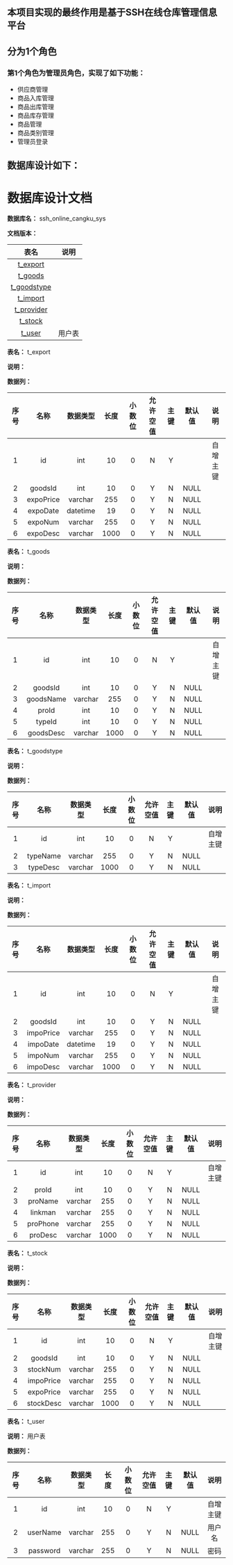 ## 本项目实现的最终作用是基于SSH在线仓库管理信息平台
## 分为1个角色
### 第1个角色为管理员角色，实现了如下功能：
 - 供应商管理
 - 商品入库管理
 - 商品出库管理
 - 商品库存管理
 - 商品管理
 - 商品类别管理
 - 管理员登录
## 数据库设计如下：
# 数据库设计文档

**数据库名：** ssh_online_cangku_sys

**文档版本：** 


| 表名                  | 说明       |
| :---: | :---: |
| [t_export](#t_export) |  |
| [t_goods](#t_goods) |  |
| [t_goodstype](#t_goodstype) |  |
| [t_import](#t_import) |  |
| [t_provider](#t_provider) |  |
| [t_stock](#t_stock) |  |
| [t_user](#t_user) | 用户表 |

**表名：** <a id="t_export">t_export</a>

**说明：** 

**数据列：**

| 序号 | 名称 | 数据类型 |  长度  | 小数位 | 允许空值 | 主键 | 默认值 | 说明 |
| :---: | :---: | :---: | :---: | :---: | :---: | :---: | :---: | :---: |
|  1   | id |   int   | 10 |   0    |    N     |  Y   |       | 自增主键  |
|  2   | goodsId |   int   | 10 |   0    |    Y     |  N   |   NULL    |   |
|  3   | expoPrice |   varchar   | 255 |   0    |    Y     |  N   |   NULL    |   |
|  4   | expoDate |   datetime   | 19 |   0    |    Y     |  N   |   NULL    |   |
|  5   | expoNum |   varchar   | 255 |   0    |    Y     |  N   |   NULL    |   |
|  6   | expoDesc |   varchar   | 1000 |   0    |    Y     |  N   |   NULL    |   |

**表名：** <a id="t_goods">t_goods</a>

**说明：** 

**数据列：**

| 序号 | 名称 | 数据类型 |  长度  | 小数位 | 允许空值 | 主键 | 默认值 | 说明 |
| :---: | :---: | :---: | :---: | :---: | :---: | :---: | :---: | :---: |
|  1   | id |   int   | 10 |   0    |    N     |  Y   |       | 自增主键  |
|  2   | goodsId |   int   | 10 |   0    |    Y     |  N   |   NULL    |   |
|  3   | goodsName |   varchar   | 255 |   0    |    Y     |  N   |   NULL    |   |
|  4   | proId |   int   | 10 |   0    |    Y     |  N   |   NULL    |   |
|  5   | typeId |   int   | 10 |   0    |    Y     |  N   |   NULL    |   |
|  6   | goodsDesc |   varchar   | 1000 |   0    |    Y     |  N   |   NULL    |   |

**表名：** <a id="t_goodstype">t_goodstype</a>

**说明：** 

**数据列：**

| 序号 | 名称 | 数据类型 |  长度  | 小数位 | 允许空值 | 主键 | 默认值 | 说明 |
| :---: | :---: | :---: | :---: | :---: | :---: | :---: | :---: | :---: |
|  1   | id |   int   | 10 |   0    |    N     |  Y   |       | 自增主键  |
|  2   | typeName |   varchar   | 255 |   0    |    Y     |  N   |   NULL    |   |
|  3   | typeDesc |   varchar   | 1000 |   0    |    Y     |  N   |   NULL    |   |

**表名：** <a id="t_import">t_import</a>

**说明：** 

**数据列：**

| 序号 | 名称 | 数据类型 |  长度  | 小数位 | 允许空值 | 主键 | 默认值 | 说明 |
| :---: | :---: | :---: | :---: | :---: | :---: | :---: | :---: | :---: |
|  1   | id |   int   | 10 |   0    |    N     |  Y   |       | 自增主键  |
|  2   | goodsId |   int   | 10 |   0    |    Y     |  N   |   NULL    |   |
|  3   | impoPrice |   varchar   | 255 |   0    |    Y     |  N   |   NULL    |   |
|  4   | impoDate |   datetime   | 19 |   0    |    Y     |  N   |   NULL    |   |
|  5   | impoNum |   varchar   | 255 |   0    |    Y     |  N   |   NULL    |   |
|  6   | impoDesc |   varchar   | 1000 |   0    |    Y     |  N   |   NULL    |   |

**表名：** <a id="t_provider">t_provider</a>

**说明：** 

**数据列：**

| 序号 | 名称 | 数据类型 |  长度  | 小数位 | 允许空值 | 主键 | 默认值 | 说明 |
| :---: | :---: | :---: | :---: | :---: | :---: | :---: | :---: | :---: |
|  1   | id |   int   | 10 |   0    |    N     |  Y   |       | 自增主键  |
|  2   | proId |   int   | 10 |   0    |    Y     |  N   |   NULL    |   |
|  3   | proName |   varchar   | 255 |   0    |    Y     |  N   |   NULL    |   |
|  4   | linkman |   varchar   | 255 |   0    |    Y     |  N   |   NULL    |   |
|  5   | proPhone |   varchar   | 255 |   0    |    Y     |  N   |   NULL    |   |
|  6   | proDesc |   varchar   | 1000 |   0    |    Y     |  N   |   NULL    |   |

**表名：** <a id="t_stock">t_stock</a>

**说明：** 

**数据列：**

| 序号 | 名称 | 数据类型 |  长度  | 小数位 | 允许空值 | 主键 | 默认值 | 说明 |
| :---: | :---: | :---: | :---: | :---: | :---: | :---: | :---: | :---: |
|  1   | id |   int   | 10 |   0    |    N     |  Y   |       | 自增主键  |
|  2   | goodsId |   int   | 10 |   0    |    Y     |  N   |   NULL    |   |
|  3   | stockNum |   varchar   | 255 |   0    |    Y     |  N   |   NULL    |   |
|  4   | impoPrice |   varchar   | 255 |   0    |    Y     |  N   |   NULL    |   |
|  5   | expoPrice |   varchar   | 255 |   0    |    Y     |  N   |   NULL    |   |
|  6   | stockDesc |   varchar   | 1000 |   0    |    Y     |  N   |   NULL    |   |

**表名：** <a id="t_user">t_user</a>

**说明：** 用户表

**数据列：**

| 序号 | 名称 | 数据类型 |  长度  | 小数位 | 允许空值 | 主键 | 默认值 | 说明 |
| :---: | :---: | :---: | :---: | :---: | :---: | :---: | :---: | :---: |
|  1   | id |   int   | 10 |   0    |    N     |  Y   |       | 自增主键  |
|  2   | userName |   varchar   | 255 |   0    |    Y     |  N   |   NULL    | 用户名  |
|  3   | password |   varchar   | 255 |   0    |    Y     |  N   |   NULL    | 密码  |

